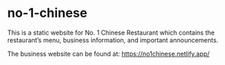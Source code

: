 # no-1-chinese
This is a static website for No. 1 Chinese Restaurant which contains 
the restaurant’s menu, business information, and important announcements. 

The business website can be found at:
https://no1chinese.netlify.app/
